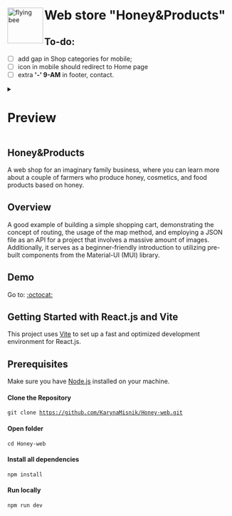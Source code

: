 <div id="user-content-toc"><img src='https://raw.githubusercontent.com/Tarikul-Islam-Anik/Animated-Fluent-Emojis/master/Emojis/Animals/Honeybee.png' alt='flying bee' width='80px' height='auto' align='left' /> <ul><summary list-style-type: none;><h1>Web store "Honey&Products"</h1></summary></ul></div>


## To-do:

- [ ] add gap in Shop categories for mobile;
- [ ] icon in mobile should redirect to Home page
- [ ] extra <b>'-' 9-AM</b> in footer, contact.

<details>
  <summary><h1>Preview</h1></summary>
  
![honey-and-products-preview](https://github.com/KarynaMisnik/Honey-web/assets/96831988/61fe6d26-0b0d-46b2-8cc5-2b7bd1ad2d8f)

</details>


## Honey&Products

A web shop for an imaginary family business, where you can learn more about a couple of farmers who produce honey, cosmetics, and food products based on honey.

## Overview

A good example of building a simple shopping cart, demonstrating the concept of routing, the usage of the map method, and employing a JSON file as an API for a project that involves a massive amount of images. Additionally, it serves as a beginner-friendly introduction to utilizing pre-built components from the Material-UI (MUI) library.

## Demo

Go to: <a href="https://karynamisnik.github.io/Honey-web/">:octocat:</a>  

## Getting Started with React.js and Vite

This project uses [Vite](https://vitejs.dev/) to set up a fast and optimized development environment for React.js.  

## Prerequisites

Make sure you have [Node.js](https://nodejs.org/) installed on your machine.  

#### Clone the Repository

<code>git clone https://github.com/KarynaMisnik/Honey-web.git</code>

#### Open folder 

<code>cd Honey-web</code>

#### Install all dependencies

<code>npm install</code>

#### Run locally

<code>npm run dev</code>


